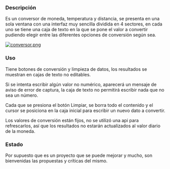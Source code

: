 ### Descripción

Es un conversor de moneda, temperatura y distancia, se presenta en una sola ventana con una interfaz muy sencilla dividida en 4 sectores, en cada uno se tiene una caja de texto en la que se pone el valor a convertir pudiendo elegir entre las diferentes opciones de conversión según sea.

[![conversor.png](https://i.postimg.cc/9frQTFGk/conversor.png)](https://postimg.cc/7Cr4r4t1)

### Uso
Tiene botones de conversión y limpieza de datos, los resultados se muestran en cajas de texto no editables.

Si se intenta escribir algún valor no numérico, aparecerá un mensaje de aviso de error de captura, la caja de texto no permitirá escribir nada que no sea un número.

Cada que se presiona el botón Limpiar, se borra todo el contenido y el cursor se posiciona en la caja inicial para escribir un nuevo dato a convertir.

Los valores de conversión están fijos, no se utilizó una api para refrescarlos, así que los resultados no estarán actualizados al valor diario de la moneda.

### Estado
Por supuesto que es un proyecto que se puede mejorar y mucho, son bienvenidas las propuestas y críticas del mismo.
